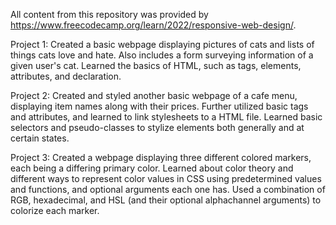 All content from this repository was provided by https://www.freecodecamp.org/learn/2022/responsive-web-design/.

Project 1:
  Created a basic webpage displaying pictures of cats and lists of things cats love and hate. Also includes a form surveying information of a given user's cat.
  Learned the basics of HTML, such as tags, elements, attributes, and declaration.

Project 2:
  Created and styled another basic webpage of a cafe menu, displaying item names along with their prices.
  Further utilized basic tags and attributes, and learned to link stylesheets to a HTML file. Learned basic selectors and pseudo-classes to stylize elements both generally and at certain states.

Project 3:
  Created a webpage displaying three different colored markers, each being a differing primary color.
  Learned about color theory and different ways to represent color values in CSS using predetermined values and functions, and optional arguments each one has. Used a combination of RGB, hexadecimal, and HSL (and their optional alphachannel arguments) to colorize each marker. 
